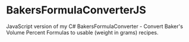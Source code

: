 # BakersFormulaConverterJS
JavaScript version of my C# BakersFormulaConverter - Convert Baker's Volume Percent Formulas to usable (weight in grams) recipes. 
